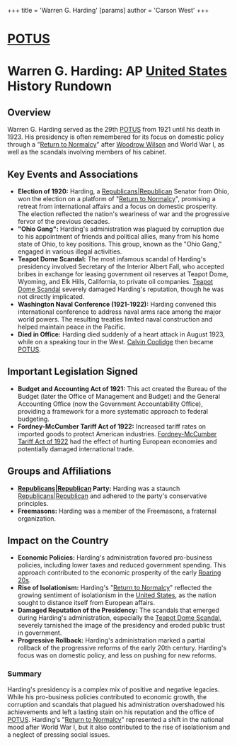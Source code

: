+++
 title = 'Warren G. Harding'
[params]
	author = 'Carson West'
+++
# [POTUS](./../potus/)
# Warren G. Harding: AP [United States](./../united-states/) History Rundown
        
 ## Overview
 Warren G. Harding served as the 29th [POTUS](./../potus/) from 1921 until his death in 1923. His presidency is often remembered for its focus on domestic policy through a "[Return to Normalcy](./../return-to-normalcy/)" after [Woodrow Wilson](./../woodrow-wilson/) and World War I, as well as the scandals involving members of his cabinet.
        
 ## Key Events and Associations
 

 *  **Election of 1920:** Harding, a [Republicans|Republican](./../republicans|republican/) Senator from Ohio, won the election on a platform of "[Return to Normalcy](./../return-to-normalcy/)", promising a retreat from international affairs and a focus on domestic prosperity. The election reflected the nation's weariness of war and the progressive fervor of the previous decades.
 *  **"Ohio Gang":** Harding's administration was plagued by corruption due to his appointment of friends and political allies, many from his home state of Ohio, to key positions. This group, known as the "Ohio Gang," engaged in various illegal activities.
 *  **Teapot Dome Scandal:** The most infamous scandal of Harding's presidency involved Secretary of the Interior Albert Fall, who accepted bribes in exchange for leasing government oil reserves at Teapot Dome, Wyoming, and Elk Hills, California, to private oil companies. [Teapot Dome Scandal](./../teapot-dome-scandal/) severely damaged Harding's reputation, though he was not directly implicated.
 *  **Washington Naval Conference (1921-1922):** Harding convened this international conference to address naval arms race among the major world powers. The resulting treaties limited naval construction and helped maintain peace in the Pacific.
 *  **Died in Office:** Harding died suddenly of a heart attack in August 1923, while on a speaking tour in the West. [Calvin Coolidge](./../calvin-coolidge/) then became [POTUS](./../potus/).
        
 ## Important Legislation Signed
 

 *  **Budget and Accounting Act of 1921:** This act created the Bureau of the Budget (later the Office of Management and Budget) and the General Accounting Office (now the Government Accountability Office), providing a framework for a more systematic approach to federal budgeting.
 *  **Fordney-McCumber Tariff Act of 1922:** Increased tariff rates on imported goods to protect American industries. [Fordney-McCumber Tariff Act of 1922](./../fordney-mccumber-tariff-act-of-1922/) had the effect of hurting European economies and potentially damaged international trade.
        
 ## Groups and Affiliations
 

 *  **[Republicans|Republican](./../republicans|republican/) Party:** Harding was a staunch [Republicans|Republican](./../republicans|republican/) and adhered to the party's conservative principles.
 *  **Freemasons:** Harding was a member of the Freemasons, a fraternal organization.
        
 ## Impact on the Country
 

 *  **Economic Policies:** Harding's administration favored pro-business policies, including lower taxes and reduced government spending. This approach contributed to the economic prosperity of the early [Roaring 20s](./../roaring-20s/).
 *  **Rise of Isolationism:** Harding's "[Return to Normalcy](./../return-to-normalcy/)" reflected the growing sentiment of isolationism in the [United States](./../united-states/), as the nation sought to distance itself from European affairs.
 *  **Damaged Reputation of the Presidency:** The scandals that emerged during Harding's administration, especially the [Teapot Dome Scandal](./../teapot-dome-scandal/), severely tarnished the image of the presidency and eroded public trust in government.
 *  **Progressive Rollback:** Harding's administration marked a partial rollback of the progressive reforms of the early 20th century. Harding's focus was on domestic policy, and less on pushing for new reforms.
        
 ### Summary
 Harding's presidency is a complex mix of positive and negative legacies. While his pro-business policies contributed to economic growth, the corruption and scandals that plagued his administration overshadowed his achievements and left a lasting stain on his reputation and the office of [POTUS](./../potus/). Harding's "[Return to Normalcy](./../return-to-normalcy/)" represented a shift in the national mood after World War I, but it also contributed to the rise of isolationism and a neglect of pressing social issues.
